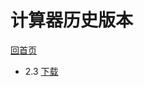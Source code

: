 计算器历史版本
===
[回首页](https://schlibra.github.io/Stars-Studios)
* 2.3 [下载](https://schlibra.github.io/Stars-Studios/jsq/version/jsq2.3.apk)
